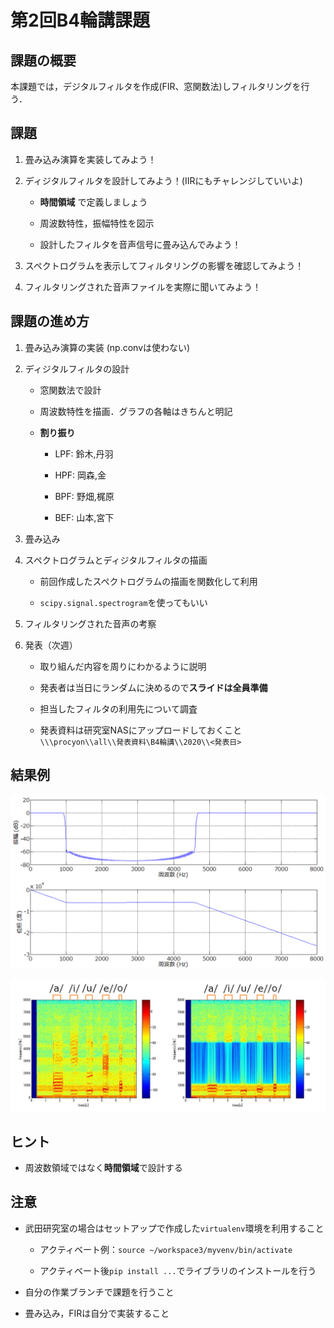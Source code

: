 # 第2回B4輪講課題

## 課題の概要

本課題では，デジタルフィルタを作成(FIR、窓関数法)しフィルタリングを行う．

## 課題

1. 畳み込み演算を実装してみよう！

2. ディジタルフィルタを設計してみよう！(IIRにもチャレンジしていいよ)

   - **時間領域** で定義しましょう

   - 周波数特性，振幅特性を図示

   - 設計したフィルタを音声信号に畳み込んでみよう！

3. スペクトログラムを表示してフィルタリングの影響を確認してみよう！

4. フィルタリングされた音声ファイルを実際に聞いてみよう！

## 課題の進め方

1. 畳み込み演算の実装 (np.convは使わない)

2. ディジタルフィルタの設計

   - 窓関数法で設計

   - 周波数特性を描画．グラフの各軸はきちんと明記  

   - **割り振り**

     * LPF: 鈴木,丹羽

     * HPF: 岡森,金

     * BPF: 野畑,梶原

     * BEF: 山本,宮下

3. 畳み込み  

3. スペクトログラムとディジタルフィルタの描画

   - 前回作成したスペクトログラムの描画を関数化して利用

   - `scipy.signal.spectrogram`を使ってもいい

4. フィルタリングされた音声の考察

5. 発表（次週）

   - 取り組んだ内容を周りにわかるように説明

   - 発表者は当日にランダムに決めるので**スライドは全員準備**

   - 担当したフィルタの利用先について調査

   - 発表資料は研究室NASにアップロードしておくこと
     `\\\procyon\\all\\発表資料\B4輪講\\2020\\<発表日>`


## 結果例

![周波数特性](./fig/frequency_response.png)

![スペクトログラム](./fig/spectrogram.png)

## ヒント

- 周波数領域ではなく**時間領域**で設計する

## 注意

- 武田研究室の場合はセットアップで作成した`virtualenv`環境を利用すること  

    - アクティベート例：`source ~/workspace3/myvenv/bin/activate`  

    - アクティベート後`pip install ...`でライブラリのインストールを行う  

- 自分の作業ブランチで課題を行うこと

- 畳み込み，FIRは自分で実装すること

